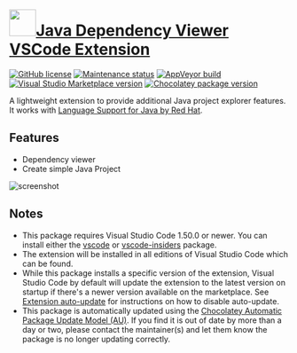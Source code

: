 # [<img src="https://cdn.jsdelivr.net/gh/dgalbraith/chocolatey-packages@33c7b8a0ff12bfe0fc3aedcce40b74c6184c9e11/icons/vscode-java-dependency.png" width="48" height="48" />Java Dependency Viewer VSCode Extension](<https://chocolatey.org/packages/vscode-java-dependency>)

[![GitHub license](https://img.shields.io/github/license/microsoft/vscode-java-dependency)](https://github.com/microsoft/vscode-java-dependency/blob/master/LICENSE)
[![Maintenance status](https://img.shields.io/badge/maintained%3F-yes-green.svg)](https://gitHub.com/dgalbraith/chocolatey-packages/graphs/commit-activity)
[![AppVeyor build](https://img.shields.io/appveyor/ci/dgalbraith/chocolatey-packages)](https://ci.appveyor.com/project/dgalbraith/chocolatey-packages)
[![Visual Studio Marketplace version](https://img.shields.io/visual-studio-marketplace/v/vscjava.vscode-java-dependency?label=Marketplace)](https://marketplace.visualstudio.com/items?itemName=redhat.java)
[![Chocolatey package version](https://img.shields.io/chocolatey/v/vscode-java-dependency?label=Chocolatey)](<https://chocolatey.org/packages/vscode-java-dependency>)

A lightweight extension to provide additional Java project explorer features. It works with [Language Support for Java by Red Hat](https://marketplace.visualstudio.com/items?itemName=redhat.java).

## Features

* Dependency viewer
* Create simple Java Project

![screenshot](https://cdn.jsdelivr.net/gh/dgalbraith/chocolatey-packages@33c7b8a0ff12bfe0fc3aedcce40b74c6184c9e11/automatic/vscode-java-dependency/screenshot.png)

## Notes

* This package requires Visual Studio Code 1.50.0 or newer.
  You can install either the [vscode](https://chocolatey.org/packages/vscode) or [vscode-insiders](https://chocolatey.org/packages/vscode-insiders) package.
* The extension will be installed in all editions of Visual Studio Code which can be found.
* While this package installs a specific version of the extension, Visual Studio Code by default will update the extension to the latest version on startup if there's a newer version available on the marketplace.
  See [Extension auto-update](https://code.visualstudio.com/docs/editor/extension-gallery#_extension-autoupdate) for instructions on how to disable auto-update.
* This package is automatically updated using the [Chocolatey Automatic Package Update Model (AU)](https://github.com/majkinetor/au/blob/master/README.md).
  If you find it is out of date by more than a day or two, please contact the maintainer(s) and let them know the package is no longer updating correctly.
